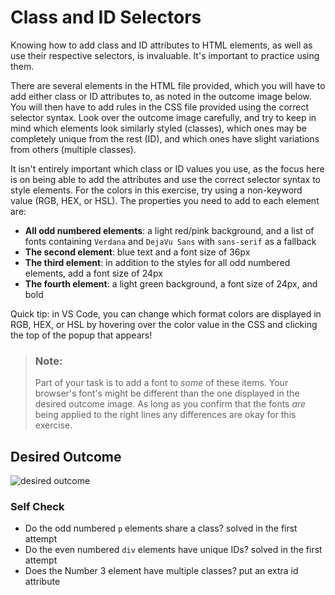 # Class and ID Selectors
Knowing how to add class and ID attributes to HTML elements, as well as use their respective selectors, is invaluable. It's important to practice using them.

There are several elements in the HTML file provided, which you will have to add either class or ID attributes to, as noted in the outcome image below. You will then have to add rules in the CSS file provided using the correct selector syntax. Look over the outcome image carefully, and try to keep in mind which elements look similarly styled (classes), which ones may be completely unique from the rest (ID), and which ones have slight variations from others (multiple classes).

It isn't entirely important which class or ID values you use, as the focus here is on being able to add the attributes and use the correct selector syntax to style elements. For the colors in this exercise, try using a non-keyword value (RGB, HEX, or HSL). The properties you need to add to each element are:

* **All odd numbered elements**: a light red/pink background, and a list of fonts containing `Verdana` and `DejaVu Sans` with `sans-serif` as a fallback
* **The second element**: blue text and a font size of 36px
* **The third element**: in addition to the styles for all odd numbered elements, add a font size of 24px
* **The fourth element**: a light green background, a font size of 24px, and bold

Quick tip: in VS Code, you can change which format colors are displayed in RGB, HEX, or HSL by hovering over the color value in the CSS and clicking the top of the popup that appears!

> ### Note:
> Part of your task is to add a font to _some_ of these items. Your browser's font's might be different than the one displayed in the desired outcome image. As long as you confirm that the fonts _are_ being applied to the right lines any differences are okay for this exercise.

## Desired Outcome
![desired outcome](./desired-outcome.png)


### Self Check
- Do the odd numbered `p` elements share a class?
  solved in the first attempt
- Do the even numbered `div` elements have unique IDs?
  solved in the first attempt
- Does the Number 3 element have multiple classes?
  put an extra id attribute
